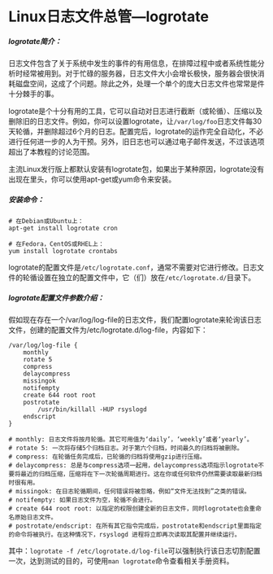 # Linux日志文件总管—logrotate

##### logrotate简介：

日志文件包含了关于系统中发生的事件的有用信息，在排障过程中或者系统性能分析时经常被用到。对于忙碌的服务器，日志文件大小会增长极快，服务器会很快消耗磁盘空间，这成了个问题。除此之外，处理一个单个的庞大日志文件也常常是件十分棘手的事。

logrotate是个十分有用的工具，它可以自动对日志进行截断（或轮循）、压缩以及删除旧的日志文件。例如，你可以设置logrotate，让`/var/log/foo`日志文件每30天轮循，并删除超过6个月的日志。配置完后，logrotate的运作完全自动化，不必进行任何进一步的人为干预。另外，旧日志也可以通过电子邮件发送，不过该选项超出了本教程的讨论范围。

主流Linux发行版上都默认安装有logrotate包，如果出于某种原因，logrotate没有出现在里头，你可以使用apt-get或yum命令来安装。

##### 安装命令：

```shell
# 在Debian或Ubuntu上：
apt-get install logrotate cron

# 在Fedora，CentOS或RHEL上：
yum install logrotate crontabs
```

logrotate的配置文件是`/etc/logrotate.conf`，通常不需要对它进行修改。日志文件的轮循设置在独立的配置文件中，它（们）放在`/etc/logrotate.d/`目录下。

##### logrotate配置文件参数介绍：

假如现在存在一个/var/log/log-file的日志文件，我们配置logrotate来轮询该日志文件，创建的配置文件为/etc/logrotate.d/log-file，内容如下：

```shell
/var/log/log-file {
    monthly
    rotate 5
    compress
    delaycompress
    missingok
    notifempty
    create 644 root root
    postrotate
        /usr/bin/killall -HUP rsyslogd
    endscript
}

# monthly: 日志文件将按月轮循。其它可用值为‘daily’，‘weekly’或者‘yearly’。
# rotate 5: 一次将存储5个归档日志。对于第六个归档，时间最久的归档将被删除。
# compress: 在轮循任务完成后，已轮循的归档将使用gzip进行压缩。
# delaycompress: 总是与compress选项一起用，delaycompress选项指示logrotate不要将最近的归档压缩，压缩将在下一次轮循周期进行。这在你或任何软件仍然需要读取最新归档时很有用。
# missingok: 在日志轮循期间，任何错误将被忽略，例如“文件无法找到”之类的错误。
# notifempty: 如果日志文件为空，轮循不会进行。
# create 644 root root: 以指定的权限创建全新的日志文件，同时logrotate也会重命名原始日志文件。
# postrotate/endscript: 在所有其它指令完成后，postrotate和endscript里面指定的命令将被执行。在这种情况下，rsyslogd 进程将立即再次读取其配置并继续运行。
```

其中：`logrotate -f /etc/logrotate.d/log-file`可以强制执行该日志切割配置一次，达到测试的目的，可使用`man logrotate`命令查看相关手册资料。

